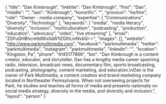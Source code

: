 {
  "title": "Dan Kimbrough",
  "linktitle": "Dan Kimbrough",
  "first": "Dan",
  "middle": "",
  "last": "Kimbrough",
  "honorific": "",
  "pronoun": "he/him",
  "role": "Owner - media company",
  "expertise": [
    "Communications",
    "Diversity",
    "Technology"
  ],
  "keywords": [
    "media",
    "media literacy",
    "diversity",
    "inclusion",
    "multiculturalism",
    "podcasting",
    "production",
    "education",
    "advocacy",
    "video",
    "live streaming"
  ],
  "email": "ZGFuQHBhcmttdWx0aW1lZGlhLmNvbQ==",
  "images": [],
  "website": "http://www.parkmultimedia.com",
  "facebook": "parkmultimedia",
  "twitter": "parkmultimedia",
  "instagram": "parkmultimedia",
  "linkedin": "",
  "location": "Kingston, Pa",
  "phone": "4145177866",
  "bio": "Dan Kimbrough is a content creator, educator, and storyteller. Dan has a lengthy media career spanning radio, television, broadcast news, documentary film, sports broadcasting, podcasting, photography, content marketing, and education.\nDan is the owner of Park Multimedia, a content creation and brand marketing company located in Northeaster Pennsylvania. When not overseeing projects for Park, he studies and teaches all forms of media and presents nationally on social media strategy, diversity in the media, and diversity and inclusion.",
  "layout": "person"
}